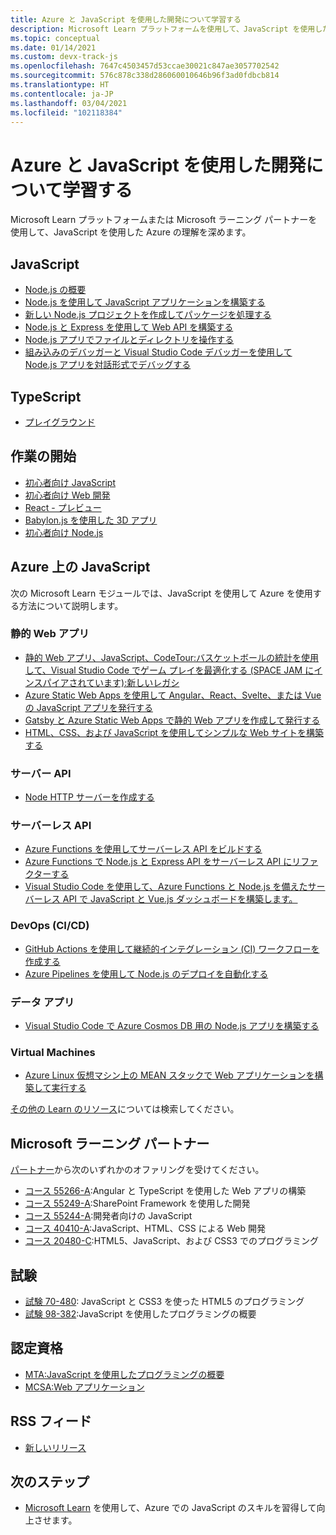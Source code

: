 ```yaml
---
title: Azure と JavaScript を使用した開発について学習する
description: Microsoft Learn プラットフォームを使用して、JavaScript を使用した Azure の理解を深める
ms.topic: conceptual
ms.date: 01/14/2021
ms.custom: devx-track-js
ms.openlocfilehash: 7647c4503457d53ccae30021c847ae3057702542
ms.sourcegitcommit: 576c878c338d286060010646b96f3ad0fdbcb814
ms.translationtype: HT
ms.contentlocale: ja-JP
ms.lasthandoff: 03/04/2021
ms.locfileid: "102118384"
---
```

# <a name="learn-to-develop-with-azure-and-javascript"></a>Azure と JavaScript を使用した開発について学習する 

Microsoft Learn プラットフォームまたは Microsoft ラーニング パートナーを使用して、JavaScript を使用した Azure の理解を深めます。

## <a name="javascript"></a>JavaScript

* [Node.js の概要](/learn/modules/intro-to-nodejs/)
* [Node.js を使用して JavaScript アプリケーションを構築する](/learn/paths/build-javascript-applications-nodejs/)
* [新しい Node.js プロジェクトを作成してパッケージを処理する](/learn/modules/create-nodejs-project-dependencies/)
* [Node.js と Express を使用して Web API を構築する](/learn/modules/build-web-api-nodejs-express/) 
* [Node.js アプリでファイルとディレクトリを操作する](/learn/modules/nodejs-files/)
* [組み込みのデバッガーと Visual Studio Code デバッガーを使用して Node.js アプリを対話形式でデバッグする](/learn/modules/debug-nodejs/)

## <a name="typescript"></a>TypeScript

* [プレイグラウンド](https://www.typescriptlang.org/play)

## <a name="getting-started"></a>作業の開始

* [初心者向け JavaScript](https://techcommunity.microsoft.com/t5/apps-on-azure/learn-javascript-with-this-series-of-videos-for-beginners/ba-p/1764635)
* [初心者向け Web 開発](https://github.com/microsoft/Web-Dev-For-Beginners)
* [React - プレビュー](https://github.com/geektrainer/learn-react)
* [Babylon.js を使用した 3D アプリ](https://techcommunity.microsoft.com/t5/apps-on-azure/a-first-introduction-to-building-3d-applications-with-javascript/ba-p/1877650)
* [初心者向け Node.js](https://techcommunity.microsoft.com/t5/apps-on-azure/learn-node-js-with-this-series-of-short-videos-for-beginners/ba-p/1771830)

## <a name="javascript-on-azure"></a>Azure 上の JavaScript

次の Microsoft Learn モジュールでは、JavaScript を使用して Azure を使用する方法について説明します。

### <a name="static-web-apps"></a>静的 Web アプリ

* [静的 Web アプリ、JavaScript、CodeTour:バスケットボールの統計を使用して、Visual Studio Code でゲーム プレイを最適化する (SPACE JAM にインスパイアされています):新しいレガシ](/learn/paths/optimize-basketball-games-with-machine-learning/)
* [Azure Static Web Apps を使用して Angular、React、Svelte、または Vue の JavaScript アプリを発行する](/learn/modules/publish-app-service-static-web-app-api/)
* [Gatsby と Azure Static Web Apps で静的 Web アプリを作成して発行する](/learn/modules/create-deploy-static-webapp-gatsby-app-service/)
* [HTML、CSS、および JavaScript を使用してシンプルな Web サイトを構築する](/learn/modules/build-simple-website/)

### <a name="server-apis"></a>サーバー API

* [Node HTTP サーバーを作成する](/learn/modules/build-web-api-nodejs-express/)

### <a name="serverless-apis"></a>サーバーレス API

* [Azure Functions を使用してサーバーレス API をビルドする](/learn/modules/build-api-azure-functions/)
* [Azure Functions で Node.js と Express API をサーバーレス API にリファクターする](/learn/modules/shift-nodejs-express-apis-serverless/)
* [Visual Studio Code を使用して、Azure Functions と Node.js を備えたサーバーレス API で JavaScript と Vue.js ダッシュボードを構築します。](/learn/modules/build-api-azure-functions)

### <a name="devops-cicd"></a>DevOps (CI/CD)

* [GitHub Actions を使用して継続的インテグレーション (CI) ワークフローを作成する](/learn/modules/github-actions-ci/)
* [Azure Pipelines を使用して Node.js のデプロイを自動化する](/learn/modules/deploy-nodejs/)

### <a name="data-apps"></a>データ アプリ

* [Visual Studio Code で Azure Cosmos DB 用の Node.js アプリを構築する](/learn/modules/build-node-cosmos-app-vscode/)

### <a name="virtual-machines"></a>Virtual Machines
* [Azure Linux 仮想マシン上の MEAN スタックで Web アプリケーションを構築して実行する](/learn/modules/build-a-web-app-with-mean-on-a-linux-vm/)

[その他の Learn のリソース](/search/?category=Learn&terms=JavaScript)については検索してください。

## <a name="microsoft-learning-partners"></a>Microsoft ラーニング パートナー

[パートナー](/learn/certifications/partners)から次のいずれかのオファリングを受けてください。

* [コース 55266-A](/learn/certifications/courses/55266):Angular と TypeScript を使用した Web アプリの構築
* [コース 55249-A](/learn/certifications/courses/55249):SharePoint Framework を使用した開発
* [コース 55244-A](/learn/certifications/courses/55244):開発者向けの JavaScript
* [コース 40410-A](/learn/certifications/courses/40410):JavaScript、HTML、CSS による Web 開発
* [コース 20480-C](/learn/certifications/courses/20480):HTML5、JavaScript、および CSS3 でのプログラミング

## <a name="exams"></a>試験

* [試験 70-480](/learn/certifications/exams/70-480): JavaScript と CSS3 を使った HTML5 のプログラミング
* [試験 98-382](/learn/certifications/exams/98-382):JavaScript を使用したプログラミングの概要

## <a name="certifications"></a>認定資格

* [MTA:JavaScript を使用したプログラミングの概要](/learn/certifications/mta-introduction-to-programming-using-javascript)
* [MCSA:Web アプリケーション](/learn/certifications/mcsa-web-applications-certification)

## <a name="rss-feed"></a>RSS フィード

* [新しいリリース](https://aka.ms/mslearn-rss)

## <a name="next-steps"></a>次のステップ

* [Microsoft Learn](/learn/) を使用して、Azure での JavaScript のスキルを習得して向上させます。